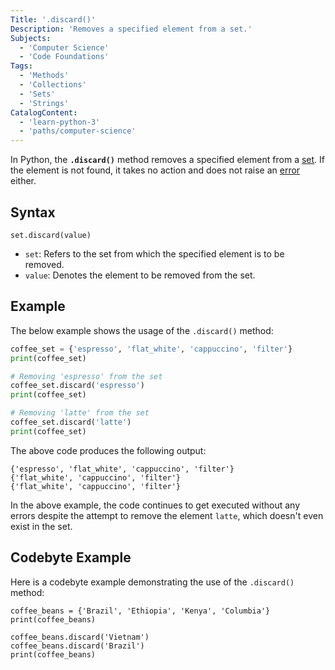 ```yaml
---
Title: '.discard()'
Description: 'Removes a specified element from a set.'
Subjects:
  - 'Computer Science'
  - 'Code Foundations'
Tags:
  - 'Methods'
  - 'Collections'
  - 'Sets'
  - 'Strings'
CatalogContent:
  - 'learn-python-3'
  - 'paths/computer-science'
---
```


In Python, the **`.discard()`** method removes a specified element from a [set](https://www.codecademy.com/resources/docs/python/sets). If the element is not found, it takes no action and does not raise an [error](https://www.codecademy.com/resources/docs/python/errors) either.

## Syntax

```pseudo
set.discard(value)
```

- `set`: Refers to the set from which the specified element is to be removed.
- `value`: Denotes the element to be removed from the set.

## Example

The below example shows the usage of the `.discard()` method:

```py
coffee_set = {'espresso', 'flat_white', 'cappuccino', 'filter'}
print(coffee_set)

# Removing 'espresso' from the set
coffee_set.discard('espresso')
print(coffee_set)

# Removing 'latte' from the set
coffee_set.discard('latte')
print(coffee_set)
```

The above code produces the following output:

```shell
{'espresso', 'flat_white', 'cappuccino', 'filter'}
{'flat_white', 'cappuccino', 'filter'}
{'flat_white', 'cappuccino', 'filter'}
```

In the above example, the code continues to get executed without any errors despite the attempt to remove the element `latte`, which doesn't even exist in the set.

## Codebyte Example

Here is a codebyte example demonstrating the use of the `.discard()` method:

```codebyte/python
coffee_beans = {'Brazil', 'Ethiopia', 'Kenya', 'Columbia'}
print(coffee_beans)

coffee_beans.discard('Vietnam')
coffee_beans.discard('Brazil')
print(coffee_beans)
```
